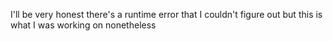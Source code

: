 I'll be very honest there's a runtime error that I couldn't figure out but this is what I was working on nonetheless
